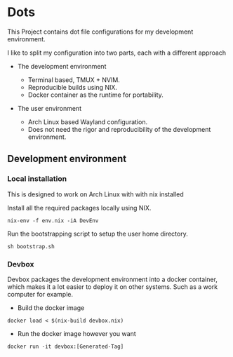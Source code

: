 # Dots

This Project contains dot file configurations for my development environment.

I like to split my configuration into two parts, each with a different approach

- The development environment
    - Terminal based, TMUX + NVIM.
    - Reproducible builds using NIX.
    - Docker container as the runtime for portability.

- The user environment
    - Arch Linux based Wayland configuration.
    - Does not need the rigor and reproducibility of the development environment.

## Development environment

### Local installation

This is designed to work on Arch Linux with with nix installed

Install all the required packages locally using NIX.
```
nix-env -f env.nix -iA DevEnv
```

Run the bootstrapping script to setup the user home directory.
```
sh bootstrap.sh
```

### Devbox

Devbox packages the development environment into a docker container, which
makes it a lot easier to deploy it on other systems. Such as a work computer 
for example.

- Build the docker image
```
docker load < $(nix-build devbox.nix)
```
- Run the docker image however you want
```
docker run -it devbox:[Generated-Tag]
```
